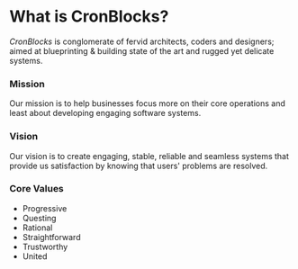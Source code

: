 # What is CronBlocks?
*CronBlocks* is conglomerate of fervid architects, coders and designers; aimed at blueprinting & building state of the art and rugged yet delicate systems.




### Mission
Our mission is to help businesses focus more on their core operations and least about developing engaging software systems.




### Vision
Our vision is to create engaging, stable, reliable and seamless systems that provide us satisfaction by knowing that users' problems are resolved.




### Core Values
  - Progressive
  - Questing
  - Rational
  - Straightforward
  - Trustworthy
  - United

